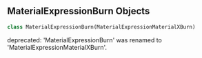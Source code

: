## MaterialExpressionBurn Objects

```python
class MaterialExpressionBurn(MaterialExpressionMaterialXBurn)
```

deprecated: 'MaterialExpressionBurn' was renamed to 'MaterialExpressionMaterialXBurn'.

<a id="unreal.MaterialExpressionMaterialXDifference"></a>